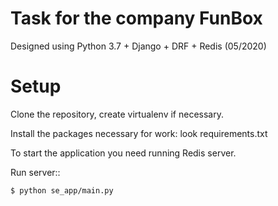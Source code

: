 Task for the company FunBox
==========================

Designed using Python 3.7 + Django + DRF + Redis (05/2020)

Setup
=====

Clone the repository, create virtualenv if necessary.

Install the packages necessary for work: look requirements.txt
    
To start the application you need running Redis server.

Run server::

    $ python se_app/main.py

